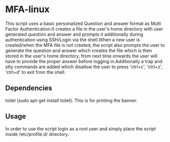 # MFA-linux
This script uses a basic personalized Question and answer format as Multi Factor Authentication.It creates a file in the user's home directory with user generated question and answer and prompts it additionally during authentication using SSH/Login via the shell.When a new user is created/when the MFA file is not created, the script also prompts the user to generate the question and answer which creates the file which is then stored in the user's home directory, from next time onwards the user will have to provide the proper answer before logging in.Additionally a trap and stty commands are added which disallow the user to press 'ctrl+c', 'ctrl+z', 'ctrl+d' to exit from the shell.
## Dependencies
toilet (sudo apt-get install toilet). This is for printing the banner. 

## Usage
In order to use the script login as a root user and simply place the script inside /etc/profile.d/ directory. 

